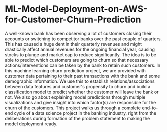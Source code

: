 # ML-Model-Deployment-on-AWS-for-Customer-Churn-Prediction

A well-known bank has been observing a lot of customers closing their accounts or switching to competitor banks over the past couple of quarters. This has caused a huge dent in their quarterly revenues and might drastically affect annual revenues for the ongoing financial year, causing stocks to plunge and market cap to reduce significantly. The idea is to be able to predict which customers are going to churn so that necessary actions/interventions can be taken by the bank to retain such customers.
In this machine learning churn prediction project, we are provided with customer data pertaining to their past transactions with the bank and some demographic information. We use this to establish relations/associations between data features and customer's propensity to churn and build a classification model to predict whether the customer will leave the bank or not. We also go about explaining model predictions through multiple visualizations and give insight into which factor(s) are responsible for the churn of the customers.
This project walks us through a complete end-to-end cycle of a data science project in the banking industry, right from the deliberations during formation of the problem statement to making the model deployment ready.
